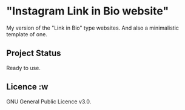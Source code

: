 # "Instagram Link in Bio website" 
My version of the "Link in Bio" type websites. And also a minimalistic template of one.

## Project Status

Ready to use.

## Licence :w

GNU General Public Licence v3.0.